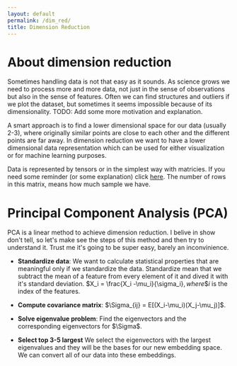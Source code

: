 ```yaml
---
layout: default
permalink: /dim_red/
title: Dimension Reduction
---
```



# About dimension reduction
Sometimes handling data is not that easy as it sounds. As science grows we need to process more and more data, not just in the sense of observations but also in the sense of features. Often we can find structures and outliers if we plot the dataset, but sometimes it seems impossible because of its dimensionality. TODO: Add some more motivation and explanation.


A smart approach is to find a lower dimensional space for our data (usually 2-3), where originally similar points are close to each other and the different points are far away. In dimension reduction we want to have a lower dimensional data representation which can be used for either visualization or for machine learning purposes.

Data is represented by tensors or in the simplest way with matricies. If you need some reminder (or some explanation) click [here](/linalg/). The number of rows in this matrix, means how much sample we have. 

# Principal Component Analysis (PCA)
PCA is a linear method to achieve dimension reduction. I belive in show don't tell, so let's make see the steps of this method and then try to understand it. Trust me it's going to be super easy, barely an inconvinience.

- **Standardize data**: We want to calculate statistical properties that are meaningful only if we standardize the data. Standardize mean that we subtract the mean of a feature from every element of it and dived it with it's standard deviation. \$X_i = \frac{X_i -\mu_i}{\sigma_i}$, where \$i$ is the index of the features.

- **Compute covariance matrix**: \$\Sigma_{ij} = E[(X_i-\mu_i)(X_j-\mu_j)]$.

- **Solve eigenvalue problem**: Find the eigenvectors and the corresponding eigenvectors for \$\Sigma$.

- **Select top 3-5 largest** We select the eigenvectors with the largest eigenvalues and they will be the bases for our new embedding space. We can convert all of our data into these embeddings.
